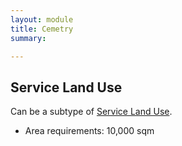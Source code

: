 ```yaml
---
layout: module
title: Cemetry
summary: 

---
```


## Service Land Use
Can be a subtype of [Service Land Use]().

* Area requirements: 10,000 sqm
